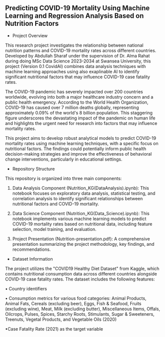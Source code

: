 ## Predicting COVID-19 Mortality Using Machine Learning and Regression Analysis Based on Nutrition Factors

- Project Overview

This research project investigates the relationship between national nutrition patterns and COVID-19 mortality rates across different countries. Developed by Abdullah Sharaf under the supervision of Dr. Alma Rahat during doing MSc Data Science 2023-2034 at Swansea University, this project (Version 0.1 CovidAI) combines data analysis techniques with machine learning approaches using also exaplinable AI to identify significant nutritional factors that may influence COVID-19 case fatality rates.

The COVID-19 pandemic has severely impacted over 200 countries worldwide, evolving into both a major healthcare industry concern and a public health emergency. According to the World Health Organization, COVID-19 has caused over 7 million deaths globally, representing approximately 0.09% of the world's 8 billion population. This staggering figure underscores the devastating impact of the pandemic on human life and highlights the urgent need for research into factors that may influence mortality rates.

This project aims to develop robust analytical models to predict COVID-19 mortality rates using machine learning techniques, with a specific focus on nutritional factors. The findings could potentially inform public health decision-making strategies and improve the effectiveness of behavioral change interventions, particularly in educational settings.

- Repository Structure

This repository is organized into three main components:

1. Data Analysis Component (Nutrition_KG(DataAnalysis).ipynb): This notebook focuses on exploratory data analysis, statistical testing, and correlation analysis to identify significant relationships between nutritional factors and COVID-19 mortality.

2. Data Science Component (Nutrition_KG(Data_Science).ipynb): This notebook implements various machine learning models to predict COVID-19 mortality rates based on nutritional data, including feature selection, model training, and evaluation.

3. Project Presentation (Nutrition-presentation.pdf): A comprehensive presentation summarizing the project methodology, key findings, and recommendations.

- Dataset Information

The project utilizes the "COVID19 Healthy Diet Dataset" from Kaggle, which contains nutritional consumption data across different countries alongside COVID-19 case fatality rates. The dataset includes the following features:

• Country identifiers

• Consumption metrics for various food categories: Animal Products, Animal Fats, Cereals (excluding beer), Eggs, Fish & Seafood, Fruits (excluding wine), Meat, Milk (excluding butter), Miscellaneous Items, Offals, Oilcrops, Pulses, Spices, Starchy Roots, Stimulants, Sugar & Sweeteners, Treenuts, Vegetal Products, and Vegetable Oils (2020)

•Case Fatality Rate (2021) as the target variable



